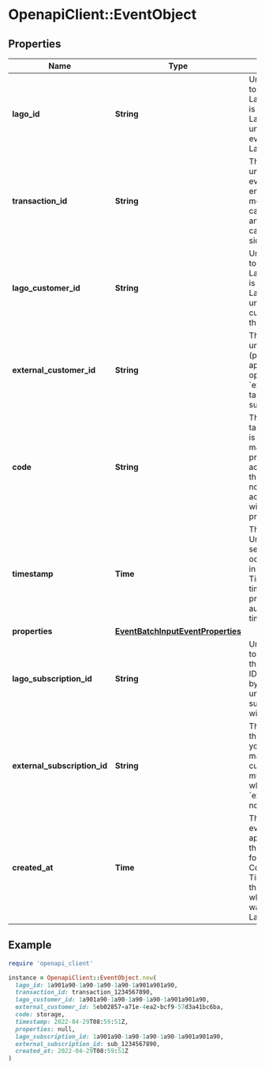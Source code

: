 # OpenapiClient::EventObject

## Properties

| Name | Type | Description | Notes |
| ---- | ---- | ----------- | ----- |
| **lago_id** | **String** | Unique identifier assigned to the event within the Lago application. This ID is exclusively created by Lago and serves as a unique identifier for the event&#39;s record within the Lago system |  |
| **transaction_id** | **String** | This field represents a unique identifier for the event. It is crucial for ensuring idempotency, meaning that each event can be uniquely identified and processed without causing any unintended side effects. |  |
| **lago_customer_id** | **String** | Unique identifier assigned to the customer within the Lago application. This ID is exclusively created by Lago and serves as a unique identifier for the customer&#39;s record within the Lago system |  |
| **external_customer_id** | **String** | The customer external unique identifier (provided by your own application). This field is optional if you send the &#x60;external_subscription_id&#x60;, targeting a specific subscription. |  |
| **code** | **String** | The code that identifies a targeted billable metric. It is essential that this code matches the &#x60;code&#x60; property of one of your active billable metrics. If the provided code does not correspond to any active billable metric, it will be ignored during the process. |  |
| **timestamp** | **Time** | This field captures the Unix timestamp in seconds indicating the occurrence of the event in Coordinated Universal Time (UTC). If this timestamp is not provided, the API will automatically set it to the time of event reception. |  |
| **properties** | [**EventBatchInputEventProperties**](EventBatchInputEventProperties.md) |  | [optional] |
| **lago_subscription_id** | **String** | Unique identifier assigned to the subscription within the Lago application. This ID is exclusively created by Lago and serves as a unique identifier for the subscription’s record within the Lago system |  |
| **external_subscription_id** | **String** | The unique identifier of the subscription within your application. It is a mandatory field when the customer possesses multiple subscriptions or when the &#x60;external_customer_id&#x60; is not provided. |  |
| **created_at** | **Time** | The creation date of the event&#39;s record in the Lago application, presented in the ISO 8601 datetime format, specifically in Coordinated Universal Time (UTC). It provides the precise timestamp of when the event&#39;s record was created within the Lago application |  |

## Example

```ruby
require 'openapi_client'

instance = OpenapiClient::EventObject.new(
  lago_id: 1a901a90-1a90-1a90-1a90-1a901a901a90,
  transaction_id: transaction_1234567890,
  lago_customer_id: 1a901a90-1a90-1a90-1a90-1a901a901a90,
  external_customer_id: 5eb02857-a71e-4ea2-bcf9-57d3a41bc6ba,
  code: storage,
  timestamp: 2022-04-29T08:59:51Z,
  properties: null,
  lago_subscription_id: 1a901a90-1a90-1a90-1a90-1a901a901a90,
  external_subscription_id: sub_1234567890,
  created_at: 2022-04-29T08:59:51Z
)
```


